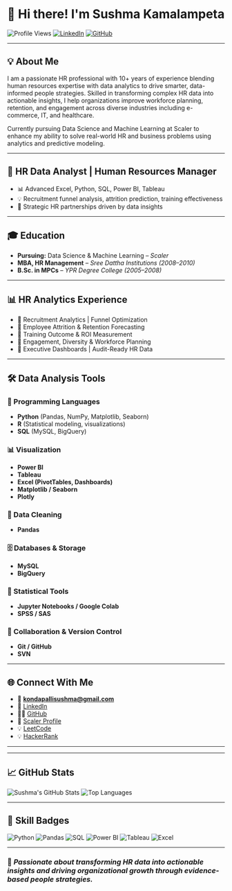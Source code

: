# 👋 Hi there! I'm Sushma Kamalampeta

![Profile Views](https://komarev.com/ghpvc/?username=SushmaKamalampeta&style=flat-square)
[![LinkedIn](https://img.shields.io/badge/-Sushma%20Kamalampeta-blue?logo=linkedin&style=flat-square)](https://www.linkedin.com/in/sushma-k-62b44b25/)
[![GitHub](https://img.shields.io/badge/-GitHub-black?logo=github&style=flat-square)](https://github.com/SushmaKamalampeta/)


---

## 💡 About Me

I am a passionate HR professional with 10+ years of experience blending human resources expertise with data analytics to drive smarter, data-informed people strategies. Skilled in transforming complex HR data into actionable insights, I help organizations improve workforce planning, retention, and engagement across diverse industries including e-commerce, IT, and healthcare.

Currently pursuing Data Science and Machine Learning at Scaler to enhance my ability to solve real-world HR and business problems using analytics and predictive modeling.

---

## 💼 HR Data Analyst | Human Resources Manager

- 📊 Advanced Excel, Python, SQL, Power BI, Tableau  
- 💡 Recruitment funnel analysis, attrition prediction, training effectiveness  
- 🤝 Strategic HR partnerships driven by data insights

---

## 🎓 Education

- **Pursuing:** Data Science & Machine Learning – *Scaler*
- **MBA, HR Management** – *Sree Dattha Institutions (2008–2010)*
- **B.Sc. in MPCs** – *YPR Degree College (2005–2008)*

---

## 📊 HR Analytics Experience

- 📌 Recruitment Analytics | Funnel Optimization  
- 📌 Employee Attrition & Retention Forecasting  
- 📌 Training Outcome & ROI Measurement  
- 📌 Engagement, Diversity & Workforce Planning  
- 📌 Executive Dashboards | Audit-Ready HR Data

---

## 🛠️ Data Analysis Tools

### 🧮 Programming Languages
- **Python** (Pandas, NumPy, Matplotlib, Seaborn)  
- **R** (Statistical modeling, visualizations)  
- **SQL** (MySQL, BigQuery)

### 📊 Visualization
- **Power BI**  
- **Tableau**  
- **Excel (PivotTables, Dashboards)**  
- **Matplotlib / Seaborn**  
- **Plotly**

### 🧹 Data Cleaning
- **Pandas**  


### 🗄️ Databases & Storage
- **MySQL**  
- **BigQuery**

### 🧠 Statistical Tools
- **Jupyter Notebooks / Google Colab**  
- **SPSS / SAS**

### 🔁 Collaboration & Version Control
- **Git / GitHub**  
- **SVN**

---

## 🌐 Connect With Me

- 📧 **kondapallisushma@gmail.com**  
- 💼 [LinkedIn](https://www.linkedin.com/in/sushma-k-62b44b25/)  
- 🧑‍💻 [GitHub](https://github.com/SushmaKamalampeta/)  
- 📘 [Scaler Profile](https://www.scaler.com/academy/profile/)  
- 💡 [LeetCode](https://leetcode.com/u/123sushma/)
- 💡 [HackerRank](https://www.hackerrank.com/profile/kondapallisushma)

---

---

## 📈 GitHub Stats

![Sushma's GitHub Stats](https://github-readme-stats.vercel.app/api?username=SushmaKamalampeta&show_icons=true&theme=radical)
![Top Languages](https://github-readme-stats.vercel.app/api/top-langs/?username=SushmaKamalampeta&layout=compact&theme=radical)

---

## 🧠 Skill Badges

![Python](https://img.shields.io/badge/-Python-3776AB?style=for-the-badge&logo=python&logoColor=white)
![Pandas](https://img.shields.io/badge/-Pandas-150458?style=for-the-badge&logo=pandas&logoColor=white)
![SQL](https://img.shields.io/badge/-SQL-00758F?style=for-the-badge&logo=postgresql&logoColor=white)
![Power BI](https://img.shields.io/badge/-Power%20BI-F2C811?style=for-the-badge&logo=powerbi&logoColor=black)
![Tableau](https://img.shields.io/badge/-Tableau-E97627?style=for-the-badge&logo=tableau&logoColor=white)
![Excel](https://img.shields.io/badge/-Excel-217346?style=for-the-badge&logo=microsoft-excel&logoColor=white)

---

### 🚀 *Passionate about transforming HR data into actionable insights and driving organizational growth through evidence-based people strategies.*



